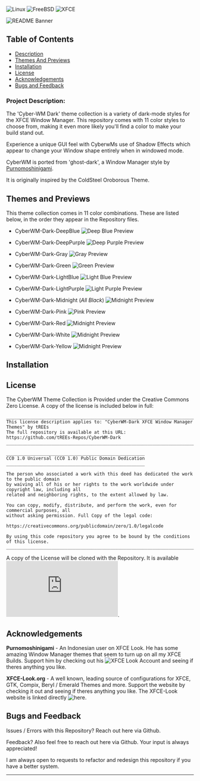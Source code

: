 <!---
This document is the README.md for a code repoitory hosted free on GitHub.
This document is from the repository "CyberWM-Dark" by User: "tREEs-Repos"
This document will be shown on the main page of the repository.
It is written with Markdown Formatting.

Repository URL:
https://github.com/tREEs-Repos/CyberWM-Dark/
--->

<!--- Start the README with some markdown badges Indicating the Supported Platforms --->
![Linux](https://img.shields.io/badge/Linux-FCC624?style=for-the-badge&logo=linux&logoColor=black)
![FreeBSD](https://img.shields.io/badge/-FreeBSD-%23870000?style=for-the-badge&logo=freebsd&logoColor=white)
![XFCE](https://img.shields.io/badge/XFCE-%232284F2.svg?style=for-the-badge&logo=xfce&logoColor=white)

<!--- Display the README banner image as the document Title --->
![README Banner](banner.png)

<!--- Interactive Table of Contents leading to Headers in the Document --->
## Table of Contents
- [Description](#project-description)
- [Themes And Previews](#themes-and-previews)
- [Installation](#installation)
- [License](#license)
- [Acknowledgements](#acknowledgements)
- [Bugs and Feedback](#bugs-and-feedback)

<!--- A Brief Summary of the Project and what functionality it provides / goal it accomplishes --->
### Project Description:
The 'Cyber-WM Dark' theme collection is a variety of dark-mode styles for the XFCE Window Manager. This repository comes with 11 
color styles to choose from, making it even more likely you'll find a color to make your build stand out.

Experience a unique GUI feel with CyberwMs use of Shadow Effects which appear to change your Window shape entirely when in 
windowed mode. 

CyberWM is ported from 'ghost-dark', a Window Manager style by [Purnomoshinigami](https://www.xfce-look.org/u/purnomoshinigami).

It is originally inspired by the ColdSteel Oroborous Theme. 

<!--- Preview Images of each Theme Color. --->
<!--- Preview Images are stored in the root directory of each individual Theme. --->
## Themes and Previews
This theme collection comes in 11 color combinations. These are listed below, in the order they appear in the Repository files.

* CyberWM-Dark-DeepBlue
  ![Deep Blue Preview](CyberWM-Dark-DeepBlue/preview.png)

* CyberWM-Dark-DeepPurple
  ![Deep Purple Preview](CyberWM-Dark-DeepPurple/preview.png)

* CyberWM-Dark-Gray
  ![Gray Preview](CyberWM-Dark-Gray/preview.png)
  
* CyberWM-Dark-Green
  ![Green Preview](CyberWM-Dark-Green/preview.png)

* CyberWM-Dark-LightBlue
  ![Light Blue Preview](CyberWM-Dark-LightBlue/preview.png)

* CyberWM-Dark-LightPurple
  ![Light Purple Preview](CyberWM-Dark-LightPurple/preview.png)

* CyberWM-Dark-Midnight (*All Black*)
  ![Midnight Preview](CyberWM-Dark-Midnight/preview.png)

* CyberWM-Dark-Pink
  ![Pink Preview](CyberWM-Dark-Pink/preview.png)

* CyberWM-Dark-Red
  ![Midnight Preview](CyberWM-Dark-Red/preview.png)

* CyberWM-Dark-White
  ![Midnight Preview](CyberWM-Dark-White/preview.png)

* CyberWM-Dark-Yellow
  ![Midnight Preview](CyberWM-Dark-Yellow/preview.png)

<!--- Section for Installation techniques and Explanation --->
## Installation


<!--- Including a copy of the Creative Commons Zero License in the README for Transparency --->
## License
The CyberWM Theme Collection is Provided under the Creative Commons Zero License. 
A copy of the license is included below in full:

```
________________________________________________________________________________________
This license description applies to: "CyberWM-Dark XFCE Window Manager Themes" by tREEs
The full repository is available at this URL: https://github.com/tREEs-Repos/CyberWM-Dark
_________________________________________________________________________________________

____________________________________________________
CC0 1.0 Universal (CC0 1.0) Public Domain Dedication
____________________________________________________

The person who associated a work with this deed has dedicated the work to the public domain 
by waiving all of his or her rights to the work worldwide under copyright law, including all 
related and neighboring rights, to the extent allowed by law.

You can copy, modify, distribute, and perform the work, even for commercial purposes, all 
without asking permission. Full Copy of the legal code: 

https://creativecommons.org/publicdomain/zero/1.0/legalcode

By using this code repository you agree to be bound by the conditions of this license.
_________________________________________________________________________________________
```
A copy of the License will be cloned with the Repository. It is available ![here](https://github.com/tREEs-Repos/CyberWM-Dark/blob/main/LICENSE.txt).

<!--- Repository Acknowledgements --->
## Acknowledgements

**Purnomoshinigami** - An Indonesian user on XFCE Look.
He has some amazing Window Manager themes that seem to turn up on all my XFCE Builds.
Support him by checking out his ![XFCE Look](https://www.xfce-look.org/u/purnomoshinigami) Account and seeing if theres anything you like.

**XFCE-Look.org** - 
A well known, leading source of configurations for XFCE, GTK, Compix, Beryl / Emerald Themes and more.
Support the website by checking it out and seeing if theres anything you like.
The XFCE-Look website is linked directly ![here](https://www.xfce-look.org/).

## Bugs and Feedback
Issues / Errors with this Repository? Reach out here via Github.

Feedback? Also feel free to reach out here via Github. Your input is always appreciated!

I am always open to requests to refactor and redesign this repository if you have a better system.
___
